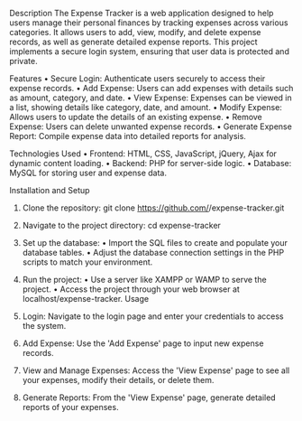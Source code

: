 Description
The Expense Tracker is a web application designed to help users manage their personal finances by tracking expenses across various categories. It allows users to add, view, modify, and delete expense records, as well as generate detailed expense reports. This project implements a secure login system, ensuring that user data is protected and private.

Features
•	Secure Login: Authenticate users securely to access their expense records.
•	Add Expense: Users can add expenses with details such as amount, category, and date.
•	View Expense: Expenses can be viewed in a list, showing details like category, date, and amount.
•	Modify Expense: Allows users to update the details of an existing expense.
•	Remove Expense: Users can delete unwanted expense records.
•	Generate Expense Report: Compile expense data into detailed reports for analysis.

Technologies Used
•	Frontend: HTML, CSS, JavaScript, jQuery, Ajax for dynamic content loading.
•	Backend: PHP for server-side logic.
•	Database: MySQL for storing user and expense data.

Installation and Setup
1.	Clone the repository: git clone https://github.com/<your-username>/expense-tracker.git
2.	Navigate to the project directory: cd expense-tracker
3.	Set up the database:
•	Import the SQL files to create and populate your database tables.
•	Adjust the database connection settings in the PHP scripts to match your environment.

4.	Run the project:
•	Use a server like XAMPP or WAMP to serve the project.
•	Access the project through your web browser at localhost/expense-tracker.
Usage
1.	Login: Navigate to the login page and enter your credentials to access the system.
2.	Add Expense: Use the 'Add Expense' page to input new expense records.
3.	View and Manage Expenses: Access the 'View Expense' page to see all your expenses, modify their details, or delete them.
4.	Generate Reports: From the 'View Expense' page, generate detailed reports of your expenses.
